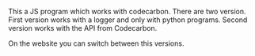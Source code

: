 This a JS program which works with codecarbon.
There are two version.
First version works with a logger and only with python programs.
Second version works with the API from Codecarbon.

On the website you can switch between this versions.
